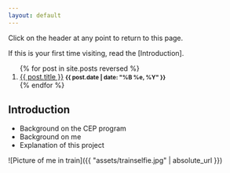 ```yaml
---
layout: default
---
```


Click on the header at any point to return to this page.

If this is your first time visiting, read the [Introduction].

[//]: # "List of posts:"
<ol>
	{% for post in site.posts reversed %}
	<li>
		<a href="{{ site.baseurl }}{{ post.url }}">{{ post.title }}</a>
			<small><strong>{{ post.date | date: "%B %e, %Y" }}</strong></small>
	</li>
	{% endfor %}
</ol>

## Introduction

- Background on the CEP program
- Background on me
- Explanation of this project

![Picture of me in train]({{ "assets/trainselfie.jpg" | absolute_url }})
